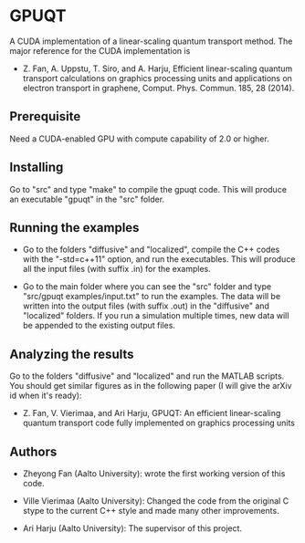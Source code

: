 # GPUQT

A CUDA implementation of a linear-scaling quantum transport method. The major reference for the CUDA implementation is 

* Z. Fan, A. Uppstu, T. Siro, and A. Harju, Efficient linear-scaling quantum transport calculations on graphics processing units and applications on electron transport in graphene, Comput. Phys. Commun. 185, 28 (2014).

## Prerequisite

Need a CUDA-enabled GPU with compute capability of 2.0 or higher.

## Installing

Go to "src" and type "make" to compile the gpuqt code. This will produce an executable "gpuqt" in the "src" folder.

## Running the examples

* Go to the folders "diffusive" and "localized", compile the C++ codes with the "-std=c++11" option, and run the executables. This will produce all the input files (with suffix .in) for the examples.
  
* Go to the main folder where you can see the "src" folder and type "src/gpuqt examples/input.txt" to run the examples. The data will be written into the output files (with suffix .out) in the "diffusive" and "localized" folders. If you run a simulation multiple times, new data will be appended to the existing output files.

## Analyzing the results

Go to the folders "diffusive" and "localized" and run the MATLAB scripts. You should get similar figures as in the following paper (I will give the arXiv id when it's ready):

* Z. Fan, V. Vierimaa, and Ari Harju, GPUQT: An efficient linear-scaling quantum transport code fully implemented on graphics processing units

## Authors

* Zheyong Fan (Aalto University): wrote the first working version of this code.

* Ville Vierimaa (Aalto University): Changed the code from the original C stype to the current C++ style and made many other improvements.

* Ari Harju (Aalto University): The supervisor of this project.

